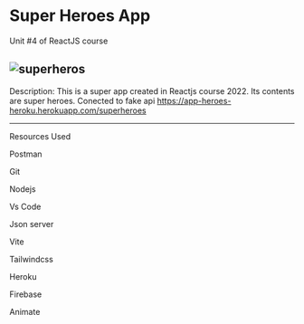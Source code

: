 # Super Heroes App
Unit #4 of ReactJS course


![superheros](https://user-images.githubusercontent.com/66336947/188799909-8bfae745-62ab-43a1-872e-254c8e52fa79.png)
---

Description:
This is a super app created in Reactjs course 2022.
Its contents  are super heroes.
Conected to fake api https://app-heroes-heroku.herokuapp.com/superheroes

---
Resources Used

Postman

Git

Nodejs

Vs Code

Json server

Vite

Tailwindcss

Heroku

Firebase

Animate

